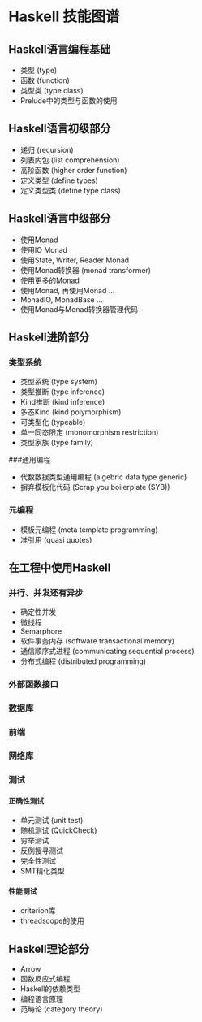 # Haskell 技能图谱

## Haskell语言编程基础
   - 类型 (type)
   - 函数 (function)
   - 类型类 (type class)
   - Prelude中的类型与函数的使用
   
## Haskell语言初级部分
   - 递归 (recursion)
   - 列表内包 (list comprehension)
   - 高阶函数 (higher order function)
   - 定义类型 (define types)
   - 定义类型类 (define type class)
   
## Haskell语言中级部分
   - 使用Monad
   - 使用IO Monad
   - 使用State, Writer, Reader Monad
   - 使用Monad转换器 (monad transformer)
   - 使用更多的Monad
   - 使用Monad, 再使用Monad ... 
   - MonadIO, MonadBase ... 
   - 使用Monad与Monad转换器管理代码
   
## Haskell进阶部分

### 类型系统
   - 类型系统 (type system)
   - 类型推断 (type inference)
   - Kind推断 (kind inference)
   - 多态Kind (kind polymorphism)
   - 可类型化 (typeable)
   - 单一同态限定 (monomorphism restriction)
   - 类型家族 (type family)

###通用编程
   - 代数数据类型通用编程 (algebric data type generic)
   - 摒弃模板化代码 (Scrap you boilerplate (SYB))
   
### 元编程
   - 模板元编程 (meta template programming)
   - 准引用 (quasi quotes)
   
## 在工程中使用Haskell

### 并行、并发还有异步
   - 确定性并发
   - 微线程
   - Semarphore
   - 软件事务内存 (software transactional memory)
   - 通信顺序式进程 (communicating sequential process)
   - 分布式编程 (distributed programming)

### 外部函数接口

### 数据库
### 前端
### 网络库


### 测试
#### 正确性测试
   - 单元测试 (unit test)
   - 随机测试 (QuickCheck)
   - 穷举测试
   - 反例搜寻测试
   - 完全性测试
   - SMT精化类型
   
#### 性能测试
   - criterion库
   - threadscope的使用
   
## Haskell理论部分
   - Arrow
   - 函数反应式编程
   - Haskell的依赖类型
   - 编程语言原理
   - 范畴论 (category theory)
